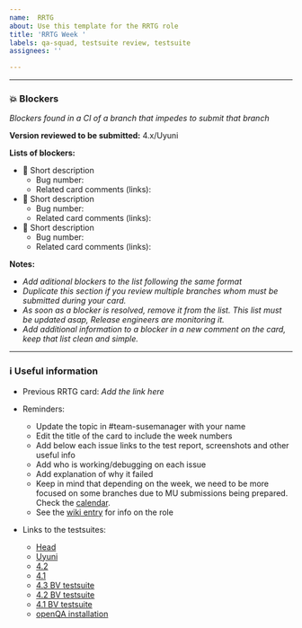 ```yaml
---
name:  RRTG
about: Use this template for the RRTG role
title: 'RRTG Week '
labels: qa-squad, testsuite review, testsuite
assignees: ''

---
```


---

### 💥 Blockers

*Blockers found in a CI of a branch that impedes to submit that branch*

**Version reviewed to be submitted:** 4.x/Uyuni

**Lists of blockers:**
- 🛑 Short description
  - Bug number: 
  - Related card comments (links): 
- 🛑 Short description
  - Bug number:
  - Related card comments (links): 
- 🛑 Short description
  - Bug number:
  - Related card comments (links): 

**Notes:** 
- *Add aditional blockers to the list following the same format*
- *Duplicate this section if you review multiple branches whom must be submitted during your card.*
- *As soon as a blocker is resolved, remove it from the list. This list must be updated asap, Release engineers are monitoring it.*
- *Add additional information to a blocker in a new comment on the card, keep that list clean and simple.*

---

### ℹ️ Useful information

- Previous RRTG card: *Add the link here*

- Reminders:
  - Update the topic in #team-susemanager with your name
  - Edit the title of the card to include the week numbers
  - Add below each issue links to the test report, screenshots and other useful info
  - Add who is working/debugging on each issue
  - Add explanation of why it failed
  - Keep in mind that depending on the week, we need to be more focused on some branches due to MU submissions being prepared. 
   Check the [calendar](https://confluence.suse.com/display/SUSEMANAGER/Release+calendar).
  - See the [wiki entry](https://github.com/SUSE/spacewalk/wiki/The-Round-Robin-Testsuite-Geeko) for info on the role
  
- Links to the testsuites:
  - [Head](https://ci.suse.de/view/Manager/view/Manager-Head/job/manager-Head-dev-acceptance-tests-NUE/)
  - [Uyuni](https://ci.suse.de/view/Manager/view/Uyuni/job/uyuni-master-dev-acceptance-tests-NUE/)
  - [4.2](https://ci.suse.de/view/Manager/view/Manager-4.2/job/manager-4.2-dev-acceptance-tests-PRV/)
  - [4.1](https://ci.suse.de/view/Manager/view/Manager-4.1/job/manager-4.1-dev-acceptance-tests-PRV/)
  - [4.3 BV testsuite](https://ci.suse.de/view/Manager/view/Manager-qa/job/manager-4.3-qa-build-validation/)
  - [4.2 BV testsuite](https://ci.suse.de/view/Manager/view/Manager-qa/job/manager-4.2-qa-build-validation/)
  - [4.1 BV testsuite](https://ci.suse.de/view/Manager/view/Manager-qa/job/manager-4.1-qa-build-validation/)
  - [openQA installation](https://ci.suse.de/view/Manager/view/Manager-qa/job/manager-4.2-qa-openqa-installation/)

